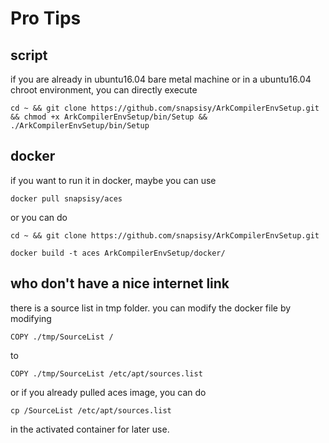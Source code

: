 # Pro Tips

## script

if you are already in ubuntu16.04 bare metal machine or in a ubuntu16.04 chroot environment, you can directly execute

`cd ~ && git clone https://github.com/snapsisy/ArkCompilerEnvSetup.git && chmod +x ArkCompilerEnvSetup/bin/Setup && ./ArkCompilerEnvSetup/bin/Setup`

## docker

if you want to run it in docker, maybe you can use

`docker pull snapsisy/aces`

or you can do

`cd ~ && git clone https://github.com/snapsisy/ArkCompilerEnvSetup.git`

`docker build -t aces ArkCompilerEnvSetup/docker/`

## who don't have a nice internet link

there is a source list in tmp folder. you can modify the docker file by modifying

`COPY ./tmp/SourceList /`

to

`COPY ./tmp/SourceList /etc/apt/sources.list`

or if you already pulled aces image, you can do

`cp /SourceList /etc/apt/sources.list`

in the activated container for later use.
